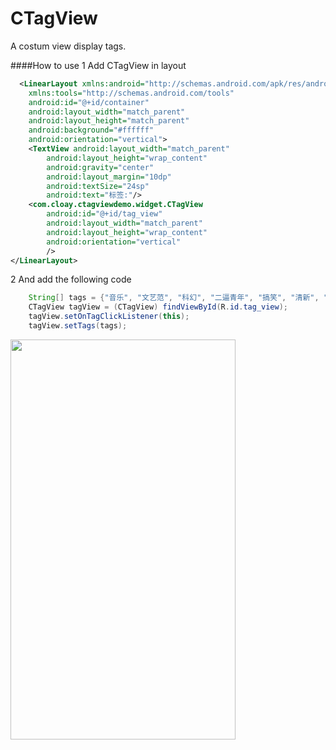 CTagView
========

A costum view display tags.

####How to use
1 Add CTagView in layout<br>
```xml
  <LinearLayout xmlns:android="http://schemas.android.com/apk/res/android"
    xmlns:tools="http://schemas.android.com/tools"
    android:id="@+id/container"
    android:layout_width="match_parent"
    android:layout_height="match_parent"
    android:background="#ffffff"
    android:orientation="vertical">
    <TextView android:layout_width="match_parent"
        android:layout_height="wrap_content"
        android:gravity="center"
        android:layout_margin="10dp"
        android:textSize="24sp"
        android:text="标签:"/>
    <com.cloay.ctagviewdemo.widget.CTagView 
        android:id="@+id/tag_view"
        android:layout_width="match_parent"
        android:layout_height="wrap_content"
        android:orientation="vertical"
        />
</LinearLayout>
```
2 And add the following code<br>
```java
    String[] tags = {"音乐", "文艺范", "科幻", "二逼青年", "搞笑", "清新", "猴子请来的逗比", "NBA", "卡哇伊", "电影", "自定义标签"};
	CTagView tagView = (CTagView) findViewById(R.id.tag_view);
	tagView.setOnTagClickListener(this);
	tagView.setTags(tags);
```

<img src="https://raw.githubusercontent.com/cloay/CTagView/master/tag.png" width="360" height="640"/>




